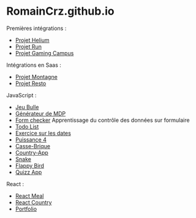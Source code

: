 # RomainCrz.github.io

Premières intégrations : 
- [Projet Helium](https://romaincrz.github.io/Projet-Helium/)
- [Projet Run](https://romaincrz.github.io/projet-run/)
- [Projet Gaming Campus](https://romaincrz.github.io/projet-Gaming-Campus/)

Intégrations en Saas : 
- [Projet Montagne](https://romaincrz.github.io/La-montagne/)
- [Projet Resto](https://romaincrz.github.io/Resto/)

JavaScript : 
-  [Jeu Bulle](https://romaincrz.github.io/Jeu-Bulle/)
-  [Générateur de MDP](https://romaincrz.github.io/Password-Generator/)
-  [Form checker](https://romaincrz.github.io/Form-checker/) Apprentissage du contrôle des données sur formulaire
-  [Todo List](https://romaincrz.github.io/Todo-List/)
-  [Exercice sur les dates](https://romaincrz.github.io/Exercice-Date/)
-  [Puissance 4](https://romaincrz.github.io/Puissance-4/)
-  [Casse-Brique](https://romaincrz.github.io/Casse-brique/)
-  [Country-App](https://romaincrz.github.io/Country-App/)
-  [Snake](https://romaincrz.github.io/Snake/)
-  [Flappy Bird](https://romaincrz.github.io/Flappy-Bird/)
-  [Quizz App](https://romaincrz.github.io/Quizz-App/)

React :
- [React Meal](https://react-meal-by-romain.netlify.app/)
- [React Country](https://react-country-romain.netlify.app/)
- [Portfolio](https://portfolio-romain-cerezo.netlify.app/)



